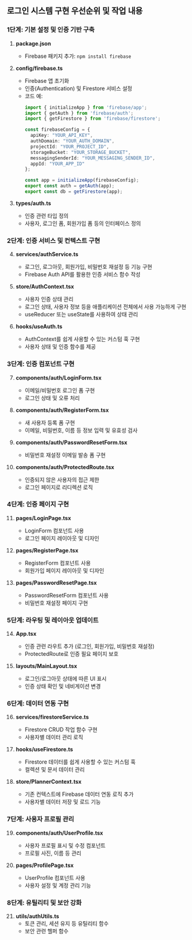 ## 로그인 시스템 구현 우선순위 및 작업 내용

### 1단계: 기본 설정 및 인증 기반 구축
1. **package.json**
   - Firebase 패키지 추가: `npm install firebase`

2. **config/firebase.ts**
   - Firebase 앱 초기화
   - 인증(Authentication) 및 Firestore 서비스 설정
   - 코드 예: 
     ```typescript
     import { initializeApp } from 'firebase/app';
     import { getAuth } from 'firebase/auth';
     import { getFirestore } from 'firebase/firestore';
     
     const firebaseConfig = {
       apiKey: "YOUR_API_KEY",
       authDomain: "YOUR_AUTH_DOMAIN",
       projectId: "YOUR_PROJECT_ID",
       storageBucket: "YOUR_STORAGE_BUCKET",
       messagingSenderId: "YOUR_MESSAGING_SENDER_ID",
       appId: "YOUR_APP_ID"
     };
     
     const app = initializeApp(firebaseConfig);
     export const auth = getAuth(app);
     export const db = getFirestore(app);
     ```

3. **types/auth.ts**
   - 인증 관련 타입 정의
   - 사용자, 로그인 폼, 회원가입 폼 등의 인터페이스 정의

### 2단계: 인증 서비스 및 컨텍스트 구현
4. **services/authService.ts**
   - 로그인, 로그아웃, 회원가입, 비밀번호 재설정 등 기능 구현
   - Firebase Auth API를 활용한 인증 서비스 함수 작성

5. **store/AuthContext.tsx**
   - 사용자 인증 상태 관리
   - 로그인 상태, 사용자 정보 등을 애플리케이션 전체에서 사용 가능하게 구현
   - useReducer 또는 useState를 사용하여 상태 관리

6. **hooks/useAuth.ts**
   - AuthContext를 쉽게 사용할 수 있는 커스텀 훅 구현
   - 사용자 상태 및 인증 함수를 제공

### 3단계: 인증 컴포넌트 구현
7. **components/auth/LoginForm.tsx**
   - 이메일/비밀번호 로그인 폼 구현
   - 로그인 상태 및 오류 처리

8. **components/auth/RegisterForm.tsx**
   - 새 사용자 등록 폼 구현
   - 이메일, 비밀번호, 이름 등 정보 입력 및 유효성 검사

9. **components/auth/PasswordResetForm.tsx**
   - 비밀번호 재설정 이메일 발송 폼 구현

10. **components/auth/ProtectedRoute.tsx**
    - 인증되지 않은 사용자의 접근 제한
    - 로그인 페이지로 리디렉션 로직

### 4단계: 인증 페이지 구현
11. **pages/LoginPage.tsx**
    - LoginForm 컴포넌트 사용
    - 로그인 페이지 레이아웃 및 디자인

12. **pages/RegisterPage.tsx**
    - RegisterForm 컴포넌트 사용
    - 회원가입 페이지 레이아웃 및 디자인

13. **pages/PasswordResetPage.tsx**
    - PasswordResetForm 컴포넌트 사용
    - 비밀번호 재설정 페이지 구현

### 5단계: 라우팅 및 레이아웃 업데이트
14. **App.tsx**
    - 인증 관련 라우트 추가 (로그인, 회원가입, 비밀번호 재설정)
    - ProtectedRoute로 인증 필요 페이지 보호

15. **layouts/MainLayout.tsx**
    - 로그인/로그아웃 상태에 따른 UI 표시
    - 인증 상태 확인 및 네비게이션 변경

### 6단계: 데이터 연동 구현
16. **services/firestoreService.ts**
    - Firestore CRUD 작업 함수 구현
    - 사용자별 데이터 관리 로직

17. **hooks/useFirestore.ts**
    - Firestore 데이터를 쉽게 사용할 수 있는 커스텀 훅
    - 컬렉션 및 문서 데이터 관리

18. **store/PlannerContext.tsx**
    - 기존 컨텍스트에 Firebase 데이터 연동 로직 추가
    - 사용자별 데이터 저장 및 로드 기능

### 7단계: 사용자 프로필 관리
19. **components/auth/UserProfile.tsx**
    - 사용자 프로필 표시 및 수정 컴포넌트
    - 프로필 사진, 이름 등 관리

20. **pages/ProfilePage.tsx**
    - UserProfile 컴포넌트 사용
    - 사용자 설정 및 계정 관리 기능

### 8단계: 유틸리티 및 보안 강화
21. **utils/authUtils.ts**
    - 토큰 관리, 세션 유지 등 유틸리티 함수
    - 보안 관련 헬퍼 함수